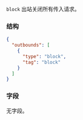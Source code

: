 `block` 出站关闭所有传入请求。

### 结构

```json
{
  "outbounds": [
    {
      "type": "block",
      "tag": "block"
    }
  ]
}
```

### 字段

无字段。